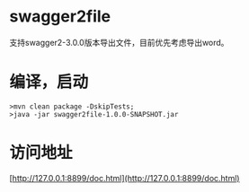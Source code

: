 # swagger2file
支持swagger2-3.0.0版本导出文件，目前优先考虑导出word。

# 编译，启动
```shell script
>mvn clean package -DskipTests;
>java -jar swagger2file-1.0.0-SNAPSHOT.jar
```

# 访问地址
[http://127.0.0.1:8899/doc.html](http://127.0.0.1:8899/doc.html)
